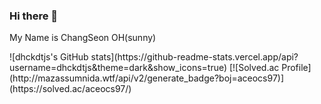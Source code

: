 ### Hi there 👋

My Name is ChangSeon OH(sunny)
<div align="center/right/left"></div>
![dhckdtjs's GitHub stats](https://github-readme-stats.vercel.app/api?username=dhckdtjs&theme=dark&show_icons=true)
[![Solved.ac Profile](http://mazassumnida.wtf/api/v2/generate_badge?boj=aceocs97)](https://solved.ac/aceocs97/)
